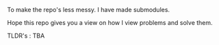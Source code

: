 To make the repo's less messy. I have made submodules. 

Hope this repo gives you a view on how I view problems and solve them. 

TLDR's : 
TBA
